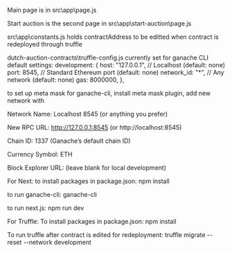 Main page is in src\app\page.js

Start auction is the second page in src\app\start-auction\page.js

src\app\constants.js holds contractAddress to be editted when contract is redeployed through truffle

dutch-auction-contracts\truffle-config.js currently set for ganache CLI default settings: 
development: {
      host: "127.0.0.1",     // Localhost (default: none)
      port: 8545,            // Standard Ethereum port (default: none)
      network_id: "*",       // Any network (default: none)
      gas: 8000000,
     },
     
to set up meta mask for ganache-cli, install meta mask plugin, add new network with 

Network Name: Localhost 8545 (or anything you prefer)

New RPC URL: http://127.0.0.1:8545 (or http://localhost:8545)

Chain ID: 1337 (Ganache’s default chain ID)

Currency Symbol: ETH

Block Explorer URL: (leave blank for local development)

For Next:
to install packages in package.json: npm install

to run ganache-cli: ganache-cli

to run next.js: npm run dev

For Truffle:
To install packages in package.json: npm install

To run truffle after contract is edited for redeployment: truffle migrate --reset --network development



